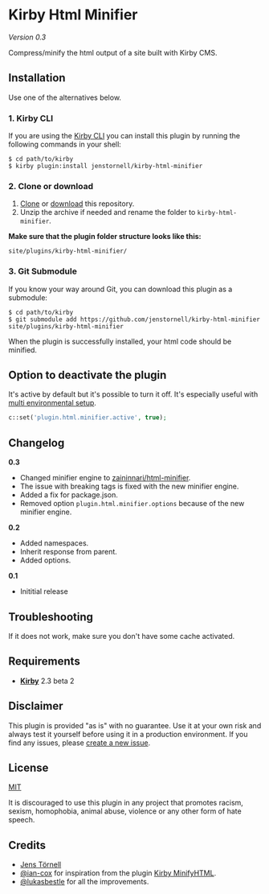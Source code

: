 # Kirby Html Minifier

*Version 0.3*

Compress/minify the html output of a site built with Kirby CMS.

## Installation

Use one of the alternatives below.

### 1. Kirby CLI

If you are using the [Kirby CLI](https://github.com/getkirby/cli) you can install this plugin by running the following commands in your shell:

```text
$ cd path/to/kirby
$ kirby plugin:install jenstornell/kirby-html-minifier
```

### 2. Clone or download

1. [Clone](https://github.com/jenstornell/kirby-html-minifier.git) or [download](https://github.com/jenstornell/kirby-html-minifier/archive/master.zip)  this repository.
2. Unzip the archive if needed and rename the folder to `kirby-html-minifier`.

**Make sure that the plugin folder structure looks like this:**

```text
site/plugins/kirby-html-minifier/
```

### 3. Git Submodule

If you know your way around Git, you can download this plugin as a submodule:

```text
$ cd path/to/kirby
$ git submodule add https://github.com/jenstornell/kirby-html-minifier site/plugins/kirby-html-minifier
```

When the plugin is successfully installed, your html code should be minified.

## Option to deactivate the plugin

It's active by default but it's possible to turn it off. It's especially useful with [multi environmental setup](https://getkirby.com/docs/developer-guide/configuration/options#multi-environment-setup).

```php
c::set('plugin.html.minifier.active', true);
```

## Changelog

**0.3**

- Changed minifier engine to [zaininnari/html-minifier](https://github.com/zaininnari/html-minifier).
- The issue with breaking tags is fixed with the new minifier engine.
- Added a fix for package.json.
- Removed option `plugin.html.minifier.options` because of the new minifier engine.

**0.2**

- Added namespaces.
- Inherit response from parent.
- Added options.

**0.1**

- Inititial release

## Troubleshooting

If it does not work, make sure you don't have some cache activated. 

## Requirements

- [**Kirby**](https://getkirby.com/) 2.3 beta 2

## Disclaimer

This plugin is provided "as is" with no guarantee. Use it at your own risk and always test it yourself before using it in a production environment. If you find any issues, please [create a new issue](https://github.com/jenstornell/kirby-html-minifier/issues/new).

## License

[MIT](https://opensource.org/licenses/MIT)

It is discouraged to use this plugin in any project that promotes racism, sexism, homophobia, animal abuse, violence or any other form of hate speech.

## Credits

- [Jens Törnell](https://github.com/jenstornell)
- [@ian-cox](https://github.com/ian-cox) for inspiration from the plugin [Kirby MinifyHTML](https://github.com/ian-cox/Kirby-MinifyHTML).
- [@lukasbestle](https://github.com/lukasbestle) for all the improvements.